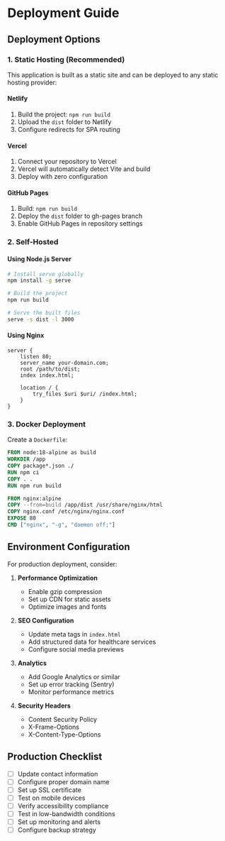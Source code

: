 # Deployment Guide

## Deployment Options

### 1. Static Hosting (Recommended)

This application is built as a static site and can be deployed to any static hosting provider:

#### Netlify
1. Build the project: `npm run build`
2. Upload the `dist` folder to Netlify
3. Configure redirects for SPA routing

#### Vercel
1. Connect your repository to Vercel
2. Vercel will automatically detect Vite and build
3. Deploy with zero configuration

#### GitHub Pages
1. Build: `npm run build`
2. Deploy the `dist` folder to gh-pages branch
3. Enable GitHub Pages in repository settings

### 2. Self-Hosted

#### Using Node.js Server
```bash
# Install serve globally
npm install -g serve

# Build the project
npm run build

# Serve the built files
serve -s dist -l 3000
```

#### Using Nginx
```nginx
server {
    listen 80;
    server_name your-domain.com;
    root /path/to/dist;
    index index.html;
    
    location / {
        try_files $uri $uri/ /index.html;
    }
}
```

### 3. Docker Deployment

Create a `Dockerfile`:
```dockerfile
FROM node:18-alpine as build
WORKDIR /app
COPY package*.json ./
RUN npm ci
COPY . .
RUN npm run build

FROM nginx:alpine
COPY --from=build /app/dist /usr/share/nginx/html
COPY nginx.conf /etc/nginx/nginx.conf
EXPOSE 80
CMD ["nginx", "-g", "daemon off;"]
```

## Environment Configuration

For production deployment, consider:

1. **Performance Optimization**
   - Enable gzip compression
   - Set up CDN for static assets
   - Optimize images and fonts

2. **SEO Configuration**
   - Update meta tags in `index.html`
   - Add structured data for healthcare services
   - Configure social media previews

3. **Analytics**
   - Add Google Analytics or similar
   - Set up error tracking (Sentry)
   - Monitor performance metrics

4. **Security Headers**
   - Content Security Policy
   - X-Frame-Options
   - X-Content-Type-Options

## Production Checklist

- [ ] Update contact information
- [ ] Configure proper domain name
- [ ] Set up SSL certificate
- [ ] Test on mobile devices
- [ ] Verify accessibility compliance
- [ ] Test in low-bandwidth conditions
- [ ] Set up monitoring and alerts
- [ ] Configure backup strategy